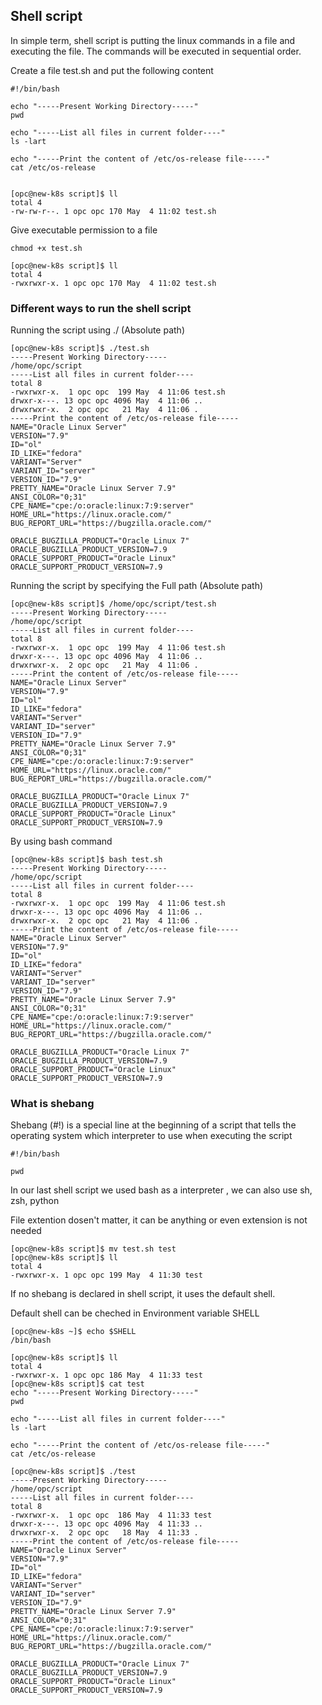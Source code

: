 ## Shell script

In simple term, shell script is putting the linux commands in a file and executing the file. The commands will be executed in sequential order.


Create a file test.sh and put the following content
```
#!/bin/bash

echo "-----Present Working Directory-----"
pwd

echo "-----List all files in current folder----"
ls -lart

echo "-----Print the content of /etc/os-release file-----"
cat /etc/os-release
```

```

[opc@new-k8s script]$ ll
total 4
-rw-rw-r--. 1 opc opc 170 May  4 11:02 test.sh
```

Give executable permission to a file
```
chmod +x test.sh
```

```
[opc@new-k8s script]$ ll
total 4
-rwxrwxr-x. 1 opc opc 170 May  4 11:02 test.sh
```

### Different ways to run the shell script
Running the script using ./ (Absolute path)
```
[opc@new-k8s script]$ ./test.sh 
-----Present Working Directory-----
/home/opc/script
-----List all files in current folder----
total 8
-rwxrwxr-x.  1 opc opc  199 May  4 11:06 test.sh
drwxr-x---. 13 opc opc 4096 May  4 11:06 ..
drwxrwxr-x.  2 opc opc   21 May  4 11:06 .
-----Print the content of /etc/os-release file-----
NAME="Oracle Linux Server"
VERSION="7.9"
ID="ol"
ID_LIKE="fedora"
VARIANT="Server"
VARIANT_ID="server"
VERSION_ID="7.9"
PRETTY_NAME="Oracle Linux Server 7.9"
ANSI_COLOR="0;31"
CPE_NAME="cpe:/o:oracle:linux:7:9:server"
HOME_URL="https://linux.oracle.com/"
BUG_REPORT_URL="https://bugzilla.oracle.com/"

ORACLE_BUGZILLA_PRODUCT="Oracle Linux 7"
ORACLE_BUGZILLA_PRODUCT_VERSION=7.9
ORACLE_SUPPORT_PRODUCT="Oracle Linux"
ORACLE_SUPPORT_PRODUCT_VERSION=7.9
```

Running the script by specifying the Full path (Absolute path)

```
[opc@new-k8s script]$ /home/opc/script/test.sh 
-----Present Working Directory-----
/home/opc/script
-----List all files in current folder----
total 8
-rwxrwxr-x.  1 opc opc  199 May  4 11:06 test.sh
drwxr-x---. 13 opc opc 4096 May  4 11:06 ..
drwxrwxr-x.  2 opc opc   21 May  4 11:06 .
-----Print the content of /etc/os-release file-----
NAME="Oracle Linux Server"
VERSION="7.9"
ID="ol"
ID_LIKE="fedora"
VARIANT="Server"
VARIANT_ID="server"
VERSION_ID="7.9"
PRETTY_NAME="Oracle Linux Server 7.9"
ANSI_COLOR="0;31"
CPE_NAME="cpe:/o:oracle:linux:7:9:server"
HOME_URL="https://linux.oracle.com/"
BUG_REPORT_URL="https://bugzilla.oracle.com/"

ORACLE_BUGZILLA_PRODUCT="Oracle Linux 7"
ORACLE_BUGZILLA_PRODUCT_VERSION=7.9
ORACLE_SUPPORT_PRODUCT="Oracle Linux"
ORACLE_SUPPORT_PRODUCT_VERSION=7.9
```

By using bash command
```
[opc@new-k8s script]$ bash test.sh 
-----Present Working Directory-----
/home/opc/script
-----List all files in current folder----
total 8
-rwxrwxr-x.  1 opc opc  199 May  4 11:06 test.sh
drwxr-x---. 13 opc opc 4096 May  4 11:06 ..
drwxrwxr-x.  2 opc opc   21 May  4 11:06 .
-----Print the content of /etc/os-release file-----
NAME="Oracle Linux Server"
VERSION="7.9"
ID="ol"
ID_LIKE="fedora"
VARIANT="Server"
VARIANT_ID="server"
VERSION_ID="7.9"
PRETTY_NAME="Oracle Linux Server 7.9"
ANSI_COLOR="0;31"
CPE_NAME="cpe:/o:oracle:linux:7:9:server"
HOME_URL="https://linux.oracle.com/"
BUG_REPORT_URL="https://bugzilla.oracle.com/"

ORACLE_BUGZILLA_PRODUCT="Oracle Linux 7"
ORACLE_BUGZILLA_PRODUCT_VERSION=7.9
ORACLE_SUPPORT_PRODUCT="Oracle Linux"
ORACLE_SUPPORT_PRODUCT_VERSION=7.9
```

### What is shebang

Shebang (#!) is a special line at the beginning of a script that tells the operating system which interpreter to use when executing the script

```
#!/bin/bash

pwd
```

In our last shell script we used bash as a interpreter , we can also use sh, zsh, python

File extention dosen't matter, it can be anything or even extension is not needed

```
[opc@new-k8s script]$ mv test.sh test
[opc@new-k8s script]$ ll
total 4
-rwxrwxr-x. 1 opc opc 199 May  4 11:30 test
```

If no shebang is declared in shell script, it uses the default shell.

Default shell can be cheched in Environment variable SHELL

```
[opc@new-k8s ~]$ echo $SHELL
/bin/bash
```
```
[opc@new-k8s script]$ ll
total 4
-rwxrwxr-x. 1 opc opc 186 May  4 11:33 test
[opc@new-k8s script]$ cat test 
echo "-----Present Working Directory-----"
pwd

echo "-----List all files in current folder----"
ls -lart

echo "-----Print the content of /etc/os-release file-----"
cat /etc/os-release
```
```
[opc@new-k8s script]$ ./test 
-----Present Working Directory-----
/home/opc/script
-----List all files in current folder----
total 8
-rwxrwxr-x.  1 opc opc  186 May  4 11:33 test
drwxr-x---. 13 opc opc 4096 May  4 11:33 ..
drwxrwxr-x.  2 opc opc   18 May  4 11:33 .
-----Print the content of /etc/os-release file-----
NAME="Oracle Linux Server"
VERSION="7.9"
ID="ol"
ID_LIKE="fedora"
VARIANT="Server"
VARIANT_ID="server"
VERSION_ID="7.9"
PRETTY_NAME="Oracle Linux Server 7.9"
ANSI_COLOR="0;31"
CPE_NAME="cpe:/o:oracle:linux:7:9:server"
HOME_URL="https://linux.oracle.com/"
BUG_REPORT_URL="https://bugzilla.oracle.com/"

ORACLE_BUGZILLA_PRODUCT="Oracle Linux 7"
ORACLE_BUGZILLA_PRODUCT_VERSION=7.9
ORACLE_SUPPORT_PRODUCT="Oracle Linux"
ORACLE_SUPPORT_PRODUCT_VERSION=7.9
```




